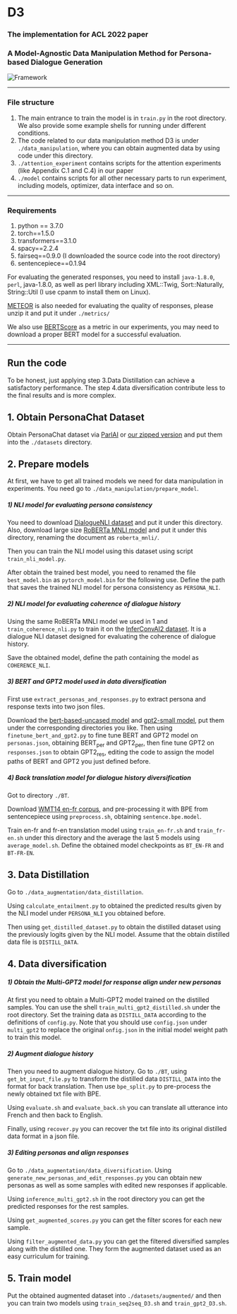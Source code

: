 # D3
### The implementation for ACL 2022 paper 

### A Model-Agnostic Data Manipulation Method for Persona-based Dialogue Generation

![Framework](https://github.com/caoyu-noob/D3/blob/main/framework.PNG)

---

### File structure
1. The main entrance to train the model is in  `train.py` in the root directory. We also provide some example shells
for running under different conditions.
2. The code related to our data manipulation method D3 is under `./data_manipulation`, where you can obtain augmented
data by using code under this directory.
3. `./attention_experiment` contains scripts for the attention experiments (like Appendix C.1 and C.4) in our paper
4. `./model` contains scripts for all other necessary parts to run experiment, including models, optimizer, data interface
and so on.

---

### Requirements
1. python == 3.7.0
2. torch==1.5.0
3. transformers==3.1.0
4. spacy==2.2.4
5. fairseq==0.9.0 (I downloaded the source code into the root directory)
6. sentencepiece==0.1.94

For evaluating the generated responses, you need to install `java-1.8.0`, `perl`, java-1.8.0, as well as
 perl library including XML::Twig, Sort::Naturally, String::Util (I use cpanm to install them on Linux). 
 
[METEOR](https://www.cs.cmu.edu/~alavie/METEOR/download/meteor-1.5.tar.gz) is also needed for evaluating the quality
 of responses, please unzip it and put it under `./metrics/`
 
We also use [BERTScore](https://github.com/Tiiiger/bert_score) as a metric in our experiments, you may need to download
a proper BERT model for a successful evaluation.

---
## Run the code

To be honest, just applying step 3.Data Distillation can achieve a satisfactory performance. The step 4.data diversification
contribute less to the final results and is more complex.

## 1. Obtain PersonaChat Dataset

Obtain PersonaChat dataset via [ParlAI](https://github.com/facebookresearch/ParlAI/tree/main/parlai/tasks/personachat)
 or [our zipped version](https://drive.google.com/file/d/1zQVO5MuEy3wBUfZpM39uYmloD3-Rld4T/view) and put them into the `./datasets` directory.

## 2. Prepare models
At first, we have to get all trained models we need for data manipulation in experiments.
You need go to `./data_manipulation/prepare_model`.

##### 1) NLI model for evaluating persona consistency
You need to download [DialogueNLI dataset](https://wellecks.github.io/dialogue_nli/)
and put it under this directory. Also, download large size [RoBERTa MNLI model](https://huggingface.co/roberta-large-mnli)
and put it under this directory, renaming the document as `roberta_mnli/`.

Then you can train the NLI model using this dataset using script `train_nli_model.py`.

After obtain the trained best model, you need to renamed the file `best_model.bin` as `pytorch_model.bin` for the following 
use. Define the path that saves the trained NLI model for persona consistency as `PERSONA_NLI`.

##### 2) NLI model for evaluating coherence of dialogue history

Using the same RoBERTa MNLI model we used in 1 and `train_coherence_nli.py` to train it on the [InferConvAI2 dataset](https://github.com/nouhadziri/DialogEntailment).
It is a dialogue NLI dataset designed for evaluating the coherence of dialogue history. 

Save the obtained model, define the path containing the model as `COHERENCE_NLI`.

##### 3) BERT and GPT2 model used in data diversification

First use `extract_personas_and_responses.py` to extract persona and response texts into two json files.

Download the [bert-based-uncased model](https://huggingface.co/bert-base-uncased) and [gpt2-small model](https://huggingface.co/gpt2),
put them under the corresponding directories you like.
Then using `finetune_bert_and_gpt2.py` to fine tune BERT and GPT2 model on `personas.json`, obtaining BERT<sub>per</sub> and 
GPT2<sub>per</sub>, then fine tune GPT2 on `responses.json` to obtain GPT2<sub>res</sub>, editing the code to assign the model paths
of BERT and GPT2 you just defined before.

##### 4) Back translation model for dialogue history diversification

Got to directory `./BT`.

Download [WMT14 en-fr corpus](http://statmt.org/wmt14/translation-task.html#Download), and pre-processing it with 
BPE from sentencepiece using `preprocess.sh`, obtaining `sentence.bpe.model`.

Train en-fr and fr-en translation model using `train_en-fr.sh` and `train_fr-en.sh` under this directory and the average the last 5 models using 
`average_model.sh`. Define the obtained model checkpoints as `BT_EN-FR` and `BT-FR-EN`.

## 3. Data Distillation

Go to `./data_augmentation/data_distillation`.

Using `calculate_entailment.py` to obtained the predicted results given by the NLI model under `PERSONA_NLI` 
you obtained before. 

Then using `get_distilled_dataset.py` to obtain the distilled dataset using the previously logits given by the NLI model.
Assume that the obtain distilled data file is `DISTILL_DATA`.

## 4. Data diversification

##### 1) Obtain the Multi-GPT2 model for response align under new personas
At first you need to obtain a Multi-GPT2 model trained on the distilled samples. You can use the shell 
`train_multi_gpt2_distilled.sh` under the root directory. Set the training data as `DISTILL_DATA`
 according to the definitions of `config.py`. Note that you should use `config.json` under `multi_gpt2` to replace the 
 original `onfig.json` in the initial model weight path to train this model.

##### 2) Augment dialogue history
Then you need to augment dialogue history. Go to `./BT`, using `get_bt_input_file.py` to transform the distilled data 
`DISTILL_DATA` into the format for back translation. Then use `bpe_split.py` to pre-process the newly obtained txt file with BPE. 

Using `evaluate.sh` and `evaluate_back.sh` you can translate all utterance into French and then back to English.

Finally, using `recover.py` you can recover the txt file into its original distilled data format in a json file.

##### 3) Editing personas and align responses
Go to `./data_augmentation/data_diversification`. Using `generate_new_personas_and_edit_responses.py` you can obtain 
new personas as well as some samples with edited new responses if applicable.

Using `inference_multi_gpt2.sh` in the root directory you can get the predicted responses for the rest samples.

Using `get_augmented_scores.py` you can get the filter scores for each new sample.

Using `filter_augmented_data.py` you can get the filtered diversified samples along with the distilled one. They form
the augmented dataset used as an easy curriculum for training.

## 5. Train model

Put the obtained augmented dataset into `./datasets/augmented/` and then you can train two models using 
`train_seq2seq_D3.sh` and `train_gpt2_D3.sh`.